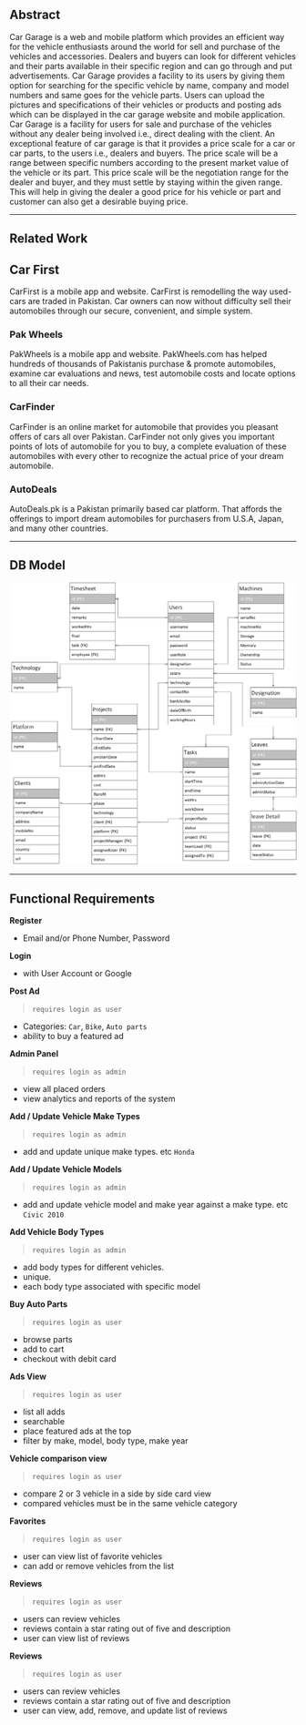 ## Abstract
Car Garage is a web and mobile platform which provides an efficient way for the vehicle enthusiasts around the world for sell and purchase of the vehicles and accessories. Dealers and buyers can look for different vehicles and their parts available in their specific region and can go through and put advertisements. Car Garage provides a facility to its users by giving them option for searching for the specific vehicle by name, company and model numbers and same goes for the vehicle parts. Users can upload the pictures and specifications of their vehicles or products and posting ads which can be displayed in the car garage website and mobile application. Car Garage is a facility for users for sale and purchase of the vehicles without any dealer being involved i.e., direct dealing with the client. An exceptional feature of car garage is that it provides a price scale for a car or car parts, to the users i.e., dealers and buyers. The price scale will be a range between specific numbers according to the present market value of the vehicle or its part. This price scale will be the negotiation range for the dealer and buyer, and they must settle by staying within the given range. This will help in giving the dealer a good price for his vehicle or part and customer can also get a desirable buying price.

---
## Related Work

## Car First
CarFirst is a mobile app and website. CarFirst is remodelling the way used-cars are traded in Pakistan. Car owners can now without difficulty sell their automobiles through our secure, convenient, and simple system.

### Pak Wheels
PakWheels is a mobile app and website. PakWheels.com has helped hundreds of thousands of Pakistanis purchase & promote automobiles, examine car evaluations and news, test automobile costs and locate options to all their car needs.

### CarFinder
CarFinder is an online market for automobile that provides you pleasant offers of cars all over Pakistan. CarFinder not only gives you important points of lots of automobile for you to buy, a complete evaluation of these automobiles with every other to recognize the actual price of your dream automobile.

### AutoDeals
AutoDeals.pk is a Pakistan primarily based car platform. That affords the offerings to import dream automobiles for purchasers from U.S.A, Japan, and many other countries.

---

## DB Model
![database model](./database-model.png)

---

## Functional Requirements

**Register**
- Email and/or Phone Number, Password

**Login**
- with User Account or Google

**Post Ad**
>`requires login as user`
- Categories: `Car`, `Bike`, `Auto parts`
- ability to buy a featured ad

**Admin Panel**
>`requires login as admin`
- view all placed orders
- view analytics and reports of the system

**Add / Update Vehicle Make Types**
>`requires login as admin`
- add and update unique make types. etc `Honda`

**Add / Update Vehicle Models**
>`requires login as admin`
- add and update vehicle model and make year against a make type. etc `Civic 2010`

**Add Vehicle Body Types**
>`requires login as admin`
- add body types for different vehicles.
- unique.
- each body type associated with specific model

**Buy Auto Parts**
>`requires login as user`
- browse parts
- add to cart
- checkout with debit card

**Ads View**
>`requires login as user`
- list all adds
- searchable
- place featured ads at the top
- filter by make, model, body type, make year

**Vehicle comparison view**
>`requires login as user`
- compare 2 or 3 vehicle in a side by side card view
- compared vehicles must be in the same vehicle category

**Favorites**
>`requires login as user`
- user can view list of favorite vehicles
- can add or remove vehicles from the list

**Reviews**
>`requires login as user`
- users can review vehicles
- reviews contain a star rating out of five and description
- user can view list of reviews

**Reviews**
>`requires login as user`
- users can review vehicles
- reviews contain a star rating out of five and description
- user can view, add, remove, and update list of reviews